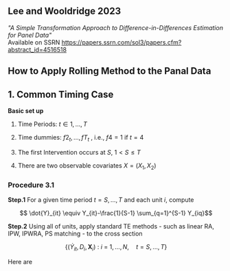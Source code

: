 ## Lee and Wooldridge 2023
_"A Simple Transformation Approach to Difference-in-Differences Estimation for Panel Data"_  
	Available on SSRN https://papers.ssrn.com/sol3/papers.cfm?abstract_id=4516518

## How to Apply Rolling Method to the Panal Data
## 1. Common Timing Case

__Basic set up__

1) Time Periods: $t \in {1,...,T}$

2) Time dummies: $f2_t, ...,fT_t$ , i.e., $f4 =1$ if $t=4$

3) The first Intervention occurs at $S$, $1 < S \leq T$

4) There are two observable covariates $X=(X_1, X_2)$

### Procedure 3.1
__Step.1__ For a given time period $t = S, \ldots, T$ and each unit $i$, compute
```math
    \dot{Y}_{it} \equiv Y_{it}-\frac{1}{S-1} \sum_{q=1}^{S-1} Y_{iq}
```
__Step.2__ Using all of units, apply standard TE methods - such as linear RA, IPW, IPWRA, PS matching - to the cross section
```math
\{ ( \dot{Y}_{it}, D_i, \mathbf{X}_i) \ : \ i \ = \ 1, \ldots, N , \quad t= S, \ldots, T \}
```

Here are
